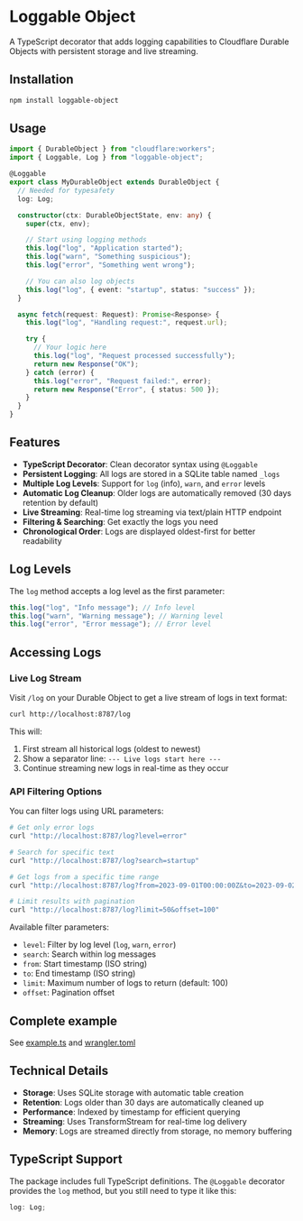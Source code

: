 # Loggable Object

A TypeScript decorator that adds logging capabilities to Cloudflare Durable Objects with persistent storage and live streaming.

## Installation

```bash
npm install loggable-object
```

## Usage

```typescript
import { DurableObject } from "cloudflare:workers";
import { Loggable, Log } from "loggable-object";

@Loggable
export class MyDurableObject extends DurableObject {
  // Needed for typesafety
  log: Log;

  constructor(ctx: DurableObjectState, env: any) {
    super(ctx, env);

    // Start using logging methods
    this.log("log", "Application started");
    this.log("warn", "Something suspicious");
    this.log("error", "Something went wrong");

    // You can also log objects
    this.log("log", { event: "startup", status: "success" });
  }

  async fetch(request: Request): Promise<Response> {
    this.log("log", "Handling request:", request.url);

    try {
      // Your logic here
      this.log("log", "Request processed successfully");
      return new Response("OK");
    } catch (error) {
      this.log("error", "Request failed:", error);
      return new Response("Error", { status: 500 });
    }
  }
}
```

## Features

- **TypeScript Decorator**: Clean decorator syntax using `@Loggable`
- **Persistent Logging**: All logs are stored in a SQLite table named `_logs`
- **Multiple Log Levels**: Support for `log` (info), `warn`, and `error` levels
- **Automatic Log Cleanup**: Older logs are automatically removed (30 days retention by default)
- **Live Streaming**: Real-time log streaming via text/plain HTTP endpoint
- **Filtering & Searching**: Get exactly the logs you need
- **Chronological Order**: Logs are displayed oldest-first for better readability

## Log Levels

The `log` method accepts a log level as the first parameter:

```typescript
this.log("log", "Info message"); // Info level
this.log("warn", "Warning message"); // Warning level
this.log("error", "Error message"); // Error level
```

## Accessing Logs

### Live Log Stream

Visit `/log` on your Durable Object to get a live stream of logs in text format:

```bash
curl http://localhost:8787/log
```

This will:

1. First stream all historical logs (oldest to newest)
2. Show a separator line: `--- Live logs start here ---`
3. Continue streaming new logs in real-time as they occur

### API Filtering Options

You can filter logs using URL parameters:

```bash
# Get only error logs
curl "http://localhost:8787/log?level=error"

# Search for specific text
curl "http://localhost:8787/log?search=startup"

# Get logs from a specific time range
curl "http://localhost:8787/log?from=2023-09-01T00:00:00Z&to=2023-09-02T00:00:00Z"

# Limit results with pagination
curl "http://localhost:8787/log?limit=50&offset=100"
```

Available filter parameters:

- `level`: Filter by log level (`log`, `warn`, `error`)
- `search`: Search within log messages
- `from`: Start timestamp (ISO string)
- `to`: End timestamp (ISO string)
- `limit`: Maximum number of logs to return (default: 100)
- `offset`: Pagination offset

## Complete example

See [example.ts](example.ts) and [wrangler.toml](wrangler.toml)

## Technical Details

- **Storage**: Uses SQLite storage with automatic table creation
- **Retention**: Logs older than 30 days are automatically cleaned up
- **Performance**: Indexed by timestamp for efficient querying
- **Streaming**: Uses TransformStream for real-time log delivery
- **Memory**: Logs are streamed directly from storage, no memory buffering

## TypeScript Support

The package includes full TypeScript definitions. The `@Loggable` decorator provides the `log` method, but you still need to type it like this:

```typescript
log: Log;
```
